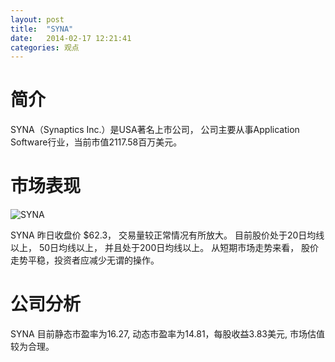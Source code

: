 ```yaml
---
layout: post
title:  "SYNA"
date:   2014-02-17 12:21:41
categories: 观点
---
```


# 简介
SYNA（Synaptics Inc.）是USA著名上市公司，
公司主要从事Application Software行业，当前市值2117.58百万美元。

# 市场表现

![SYNA](http://finviz.com/chart.ashx?t=SYNA&ty=c&ta=1&p=d&s=l)

SYNA 昨日收盘价 $62.3，
交易量较正常情况有所放大。
目前股价处于20日均线以上，
50日均线以上，
并且处于200日均线以上。
从短期市场走势来看，
股价走势平稳，投资者应减少无谓的操作。

# 公司分析
SYNA 目前静态市盈率为16.27, 动态市盈率为14.81，每股收益3.83美元,
市场估值较为合理。
